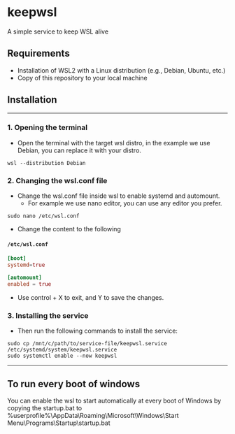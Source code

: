 # keepwsl
A simple service to keep WSL alive

## Requirements
- Installation of WSL2 with a Linux distribution (e.g., Debian, Ubuntu, etc.)
- Copy of this repository to your local machine

## Installation
---

### 1. Opening the terminal

- Open the terminal with the target wsl distro, in the example we use Debian, you can replace it with your distro.
```
wsl --distribution Debian
```

### 2. Changing the wsl.conf file

- Change the wsl.conf file inside wsl to enable systemd and automount.
  - For example we use nano editor, you can use any editor you prefer.
```
sudo nano /etc/wsl.conf
```

  - Change the content to the following

#### `/etc/wsl.conf`
```conf
[boot]
systemd=true

[automount]
enabled = true
```

- Use control + X to exit, and Y to save the changes.

### 3. Installing the service

- Then run the following commands to install the service:
```
sudo cp /mnt/c/path/to/service-file/keepwsl.service /etc/systemd/system/keepwsl.service
sudo systemctl enable --now keepwsl
```
---
## To run every boot of windows

You can enable the wsl to start automatically at every boot of Windows by copying the startup.bat to
%userprofile%\AppData\Roaming\Microsoft\Windows\Start Menu\Programs\Startup\startup.bat